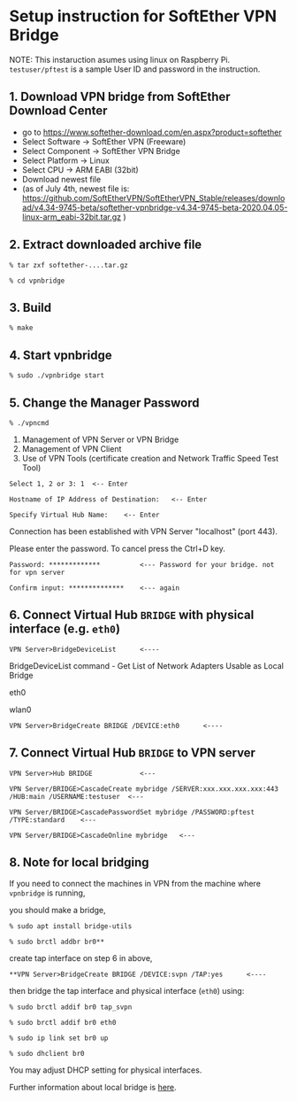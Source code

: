 # Setup instruction for SoftEther VPN Bridge

NOTE: This instaruction asumes using linux on Raspberry Pi.
`testuser/pftest` is a sample User ID and password in the instruction.

## 1. Download VPN bridge from SoftEther Download Center
- go to https://www.softether-download.com/en.aspx?product=softether
- Select Software -> SoftEther VPN (Freeware)
- Select Component -> SoftEther VPN Bridge
- Select Platform -> Linux
- Select CPU -> ARM EABI (32bit)
- Download newest file
- (as of July 4th, newest file is: https://github.com/SoftEtherVPN/SoftEtherVPN_Stable/releases/download/v4.34-9745-beta/softether-vpnbridge-v4.34-9745-beta-2020.04.05-linux-arm_eabi-32bit.tar.gz )

## 2. Extract downloaded archive file

```
% tar zxf softether-....tar.gz

% cd vpnbridge
```

## 3. Build

```
% make
```

## 4. Start vpnbridge

```
% sudo ./vpnbridge start
```

## 5. Change the Manager Password

```
% ./vpncmd
```

1. Management of VPN Server or VPN Bridge
2. Management of VPN Client
3. Use of VPN Tools (certificate creation and Network Traffic Speed Test Tool)

```
Select 1, 2 or 3: 1  <-- Enter

Hostname of IP Address of Destination:   <-- Enter

Specify Virtual Hub Name:    <-- Enter
```

Connection has been established with VPN Server "localhost" (port 443).

Please enter the password. To cancel press the Ctrl+D key.

```
Password: *************          <--- Password for your bridge. not for vpn server

Confirm input: **************    <--- again
```

## 6. Connect Virtual Hub `BRIDGE` with physical interface (e.g. `eth0`)

```
VPN Server>BridgeDeviceList      <----
```

BridgeDeviceList command - Get List of Network Adapters Usable as Local Bridge

eth0

wlan0

```
VPN Server>BridgeCreate BRIDGE /DEVICE:eth0      <----
```

## 7. Connect Virtual Hub `BRIDGE` to VPN server

```
VPN Server>Hub BRIDGE            <---

VPN Server/BRIDGE>CascadeCreate mybridge /SERVER:xxx.xxx.xxx.xxx:443 /HUB:main /USERNAME:testuser  <---

VPN Server/BRIDGE>CascadePasswordSet mybridge /PASSWORD:pftest /TYPE:standard    <---

VPN Server/BRIDGE>CascadeOnline mybridge   <---
```

## 8. Note for local bridging
If you need to connect the machines in VPN from the machine where `vpnbridge` is running,

you should make a bridge,

```
% sudo apt install bridge-utils

% sudo brctl addbr br0**
```

create tap interface on step 6 in above,

```
**VPN Server>BridgeCreate BRIDGE /DEVICE:svpn /TAP:yes      <----
```

then bridge the tap interface and physical interface (`eth0`) using:

```
% sudo brctl addif br0 tap_svpn

% sudo brctl addif br0 eth0

% sudo ip link set br0 up

% sudo dhclient br0
```

You may adjust DHCP setting for physical interfaces.

Further information about local bridge is [here](https://www.softether.org/4-docs/1-manual/3._SoftEther_VPN_Server_Manual/3.6_Local_Bridges#3.6.11_Points_to_Note_when_Local_Bridging_in_Linux.2C_FreeBSD.2C_Solaris_or_Mac_OS_X).

 

 
